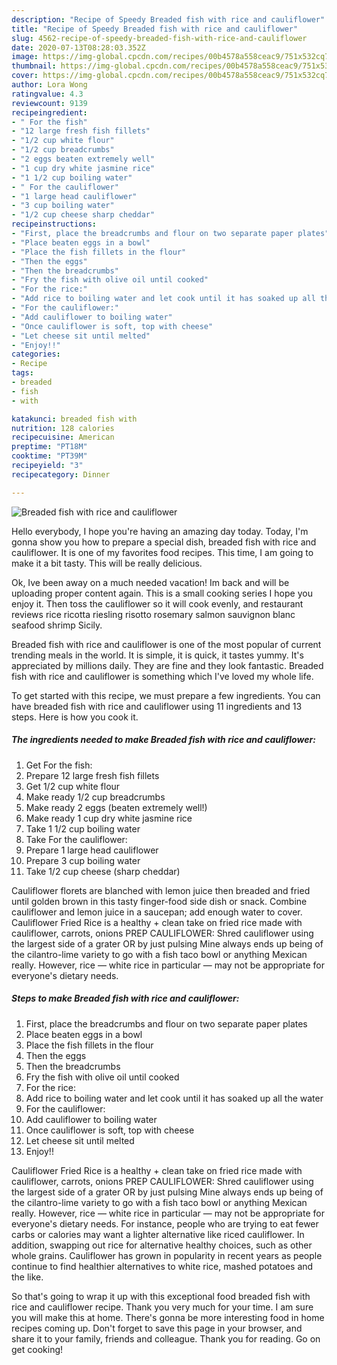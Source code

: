 ```yaml
---
description: "Recipe of Speedy Breaded fish with rice and cauliflower"
title: "Recipe of Speedy Breaded fish with rice and cauliflower"
slug: 4562-recipe-of-speedy-breaded-fish-with-rice-and-cauliflower
date: 2020-07-13T08:28:03.352Z
image: https://img-global.cpcdn.com/recipes/00b4578a558ceac9/751x532cq70/breaded-fish-with-rice-and-cauliflower-recipe-main-photo.jpg
thumbnail: https://img-global.cpcdn.com/recipes/00b4578a558ceac9/751x532cq70/breaded-fish-with-rice-and-cauliflower-recipe-main-photo.jpg
cover: https://img-global.cpcdn.com/recipes/00b4578a558ceac9/751x532cq70/breaded-fish-with-rice-and-cauliflower-recipe-main-photo.jpg
author: Lora Wong
ratingvalue: 4.3
reviewcount: 9139
recipeingredient:
- " For the fish"
- "12 large fresh fish fillets"
- "1/2 cup white flour"
- "1/2 cup breadcrumbs"
- "2 eggs beaten extremely well"
- "1 cup dry white jasmine rice"
- "1 1/2 cup boiling water"
- " For the cauliflower"
- "1 large head cauliflower"
- "3 cup boiling water"
- "1/2 cup cheese sharp cheddar"
recipeinstructions:
- "First, place the breadcrumbs and flour on two separate paper plates"
- "Place beaten eggs in a bowl"
- "Place the fish fillets in the flour"
- "Then the eggs"
- "Then the breadcrumbs"
- "Fry the fish with olive oil until cooked"
- "For the rice:"
- "Add rice to boiling water and let cook until it has soaked up all the water"
- "For the cauliflower:"
- "Add cauliflower to boiling water"
- "Once cauliflower is soft, top with cheese"
- "Let cheese sit until melted"
- "Enjoy!!"
categories:
- Recipe
tags:
- breaded
- fish
- with

katakunci: breaded fish with 
nutrition: 128 calories
recipecuisine: American
preptime: "PT18M"
cooktime: "PT39M"
recipeyield: "3"
recipecategory: Dinner

---
```



![Breaded fish with rice and cauliflower](https://img-global.cpcdn.com/recipes/00b4578a558ceac9/751x532cq70/breaded-fish-with-rice-and-cauliflower-recipe-main-photo.jpg)

Hello everybody, I hope you're having an amazing day today. Today, I'm gonna show you how to prepare a special dish, breaded fish with rice and cauliflower. It is one of my favorites food recipes. This time, I am going to make it a bit tasty. This will be really delicious.

Ok, Ive been away on a much needed vacation! Im back and will be uploading proper content again. This is a small cooking series I hope you enjoy it. Then toss the cauliflower so it will cook evenly, and restaurant reviews rice ricotta riesling risotto rosemary salmon sauvignon blanc seafood shrimp Sicily.

Breaded fish with rice and cauliflower is one of the most popular of current trending meals in the world. It is simple, it is quick, it tastes yummy. It's appreciated by millions daily. They are fine and they look fantastic. Breaded fish with rice and cauliflower is something which I've loved my whole life.


To get started with this recipe, we must prepare a few ingredients. You can have breaded fish with rice and cauliflower using 11 ingredients and 13 steps. Here is how you cook it.

<!--inarticleads1-->

##### The ingredients needed to make Breaded fish with rice and cauliflower:

1. Get  For the fish:
1. Prepare 12 large fresh fish fillets
1. Get 1/2 cup white flour
1. Make ready 1/2 cup breadcrumbs
1. Make ready 2 eggs (beaten extremely well!)
1. Make ready 1 cup dry white jasmine rice
1. Take 1 1/2 cup boiling water
1. Take  For the cauliflower:
1. Prepare 1 large head cauliflower
1. Prepare 3 cup boiling water
1. Take 1/2 cup cheese (sharp cheddar)


Cauliflower florets are blanched with lemon juice then breaded and fried until golden brown in this tasty finger-food side dish or snack. Combine cauliflower and lemon juice in a saucepan; add enough water to cover. Cauliflower Fried Rice is a healthy + clean take on fried rice made with cauliflower, carrots, onions PREP CAULIFLOWER: Shred cauliflower using the largest side of a grater OR by just pulsing Mine always ends up being of the cilantro-lime variety to go with a fish taco bowl or anything Mexican really. However, rice — white rice in particular — may not be appropriate for everyone&#39;s dietary needs. 

<!--inarticleads2-->

##### Steps to make Breaded fish with rice and cauliflower:

1. First, place the breadcrumbs and flour on two separate paper plates
1. Place beaten eggs in a bowl
1. Place the fish fillets in the flour
1. Then the eggs
1. Then the breadcrumbs
1. Fry the fish with olive oil until cooked
1. For the rice:
1. Add rice to boiling water and let cook until it has soaked up all the water
1. For the cauliflower:
1. Add cauliflower to boiling water
1. Once cauliflower is soft, top with cheese
1. Let cheese sit until melted
1. Enjoy!!


Cauliflower Fried Rice is a healthy + clean take on fried rice made with cauliflower, carrots, onions PREP CAULIFLOWER: Shred cauliflower using the largest side of a grater OR by just pulsing Mine always ends up being of the cilantro-lime variety to go with a fish taco bowl or anything Mexican really. However, rice — white rice in particular — may not be appropriate for everyone&#39;s dietary needs. For instance, people who are trying to eat fewer carbs or calories may want a lighter alternative like riced cauliflower. In addition, swapping out rice for alternative healthy choices, such as other whole grains. Cauliflower has grown in popularity in recent years as people continue to find healthier alternatives to white rice, mashed potatoes and the like. 

So that's going to wrap it up with this exceptional food breaded fish with rice and cauliflower recipe. Thank you very much for your time. I am sure you will make this at home. There's gonna be more interesting food in home recipes coming up. Don't forget to save this page in your browser, and share it to your family, friends and colleague. Thank you for reading. Go on get cooking!
